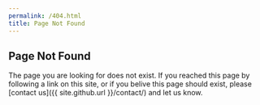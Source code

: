 ```yaml
---
permalink: /404.html
title: Page Not Found
---
```


## Page Not Found ##

The page you are looking for does not exist. If you reached this page by
following a link on this site, or if you belive this page should exist, please
[contact us]({{ site.github.url }}/contact/) and let us know.
